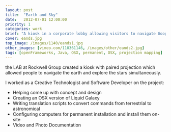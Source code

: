 ```yaml
---
layout: post
title:  "Earth and Sky"
date:   2012-07-01 12:00:00
priority: 1
categories: work
brief: "A kiosk in a corporate lobby allowing visitors to navigate Google Earth, and see the matching stars above via Google Sky."
cover: eands.jpg
top_image: /images/1140/eands1.jpg
other_images: [vimeo.com/110361146, /images/other/eands2.jpg]
tags: [openFrameworks, Java, OSX, permanent, OSX, projection mapping]
---
```


the LAB at Rockwell Group created a kiosk with paired projection which allowed people to navigate the earth and explore the stars simultaneously.

I worked as a Creative Technologist and Software Developer on the project:

* Helping come up with concept and design
* Creating an OSX version of Liquid Galaxy
* Writing translation scripts to convert commands from terrestrial to astronomical
* Configuring computers for permanent installation and install them on-site
* Video and Photo Documentation
